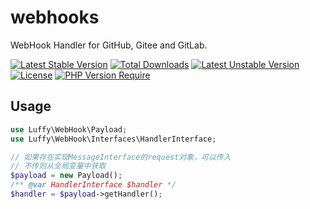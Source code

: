 # webhooks

WebHook Handler for GitHub, Gitee and GitLab.

[![Latest Stable Version](http://poser.pugx.org/sy-records/webhooks/v)](https://packagist.org/packages/sy-records/webhooks)
[![Total Downloads](http://poser.pugx.org/sy-records/webhooks/downloads)](https://packagist.org/packages/sy-records/webhooks)
[![Latest Unstable Version](http://poser.pugx.org/sy-records/webhooks/v/unstable)](https://packagist.org/packages/sy-records/webhooks)
[![License](http://poser.pugx.org/sy-records/webhooks/license)](https://packagist.org/packages/sy-records/webhooks)
[![PHP Version Require](http://poser.pugx.org/sy-records/webhooks/require/php)](https://packagist.org/packages/sy-records/webhooks)

## Usage

```php
use Luffy\WebHook\Payload;
use Luffy\WebHook\Interfaces\HandlerInterface;

// 如果存在实现MessageInterface的request对象，可以传入
// 不传则从全局变量中获取
$payload = new Payload();
/** @var HandlerInterface $handler */
$handler = $payload->getHandler();
```
